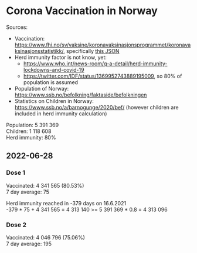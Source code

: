 # Corona Vaccination in Norway

Sources:

- Vaccination: <https://www.fhi.no/sv/vaksine/koronavaksinasjonsprogrammet/koronavaksinasjonsstatistikk/>, specifically [this JSON](https://www.fhi.no/api/chartdata/api/99119)
- Herd immunity factor is not know, yet:
  - <https://www.who.int/news-room/q-a-detail/herd-immunity-lockdowns-and-covid-19>
  - <https://twitter.com/IDF/status/1369952743889195009>, so 80% of population is assumed
- Population of Norway: <https://www.ssb.no/befolkning/faktaside/befolkningen>
- Statistics on Children in Norway: https://www.ssb.no/a/barnogunge/2020/bef/ (however children are included in herd immunity calculation)

Population: 5 391 369  
Children: 1 118 608  
Herd immunity: 80%  

## 2022-06-28

### Dose 1

Vaccinated: 4 341 565 (80.53%)  
7 day average: 75

Herd immunity reached in -379 days on 16.6.2021  
-379 * 75 + 4 341 565 = 4 313 140 >= 5 391 369 * 0.8 = 4 313 096

### Dose 2

Vaccinated: 4 046 796 (75.06%)  
7 day average: 195

